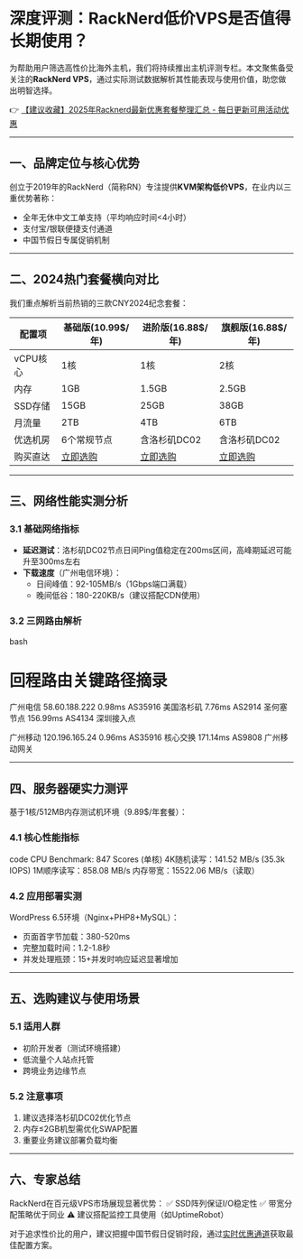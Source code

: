 # 深度评测：RackNerd低价VPS是否值得长期使用？

为帮助用户筛选高性价比海外主机，我们将持续推出主机评测专栏。本文聚焦备受关注的**RackNerd VPS**，通过实际测试数据解析其性能表现与使用价值，助您做出明智选择。

👉 [【建议收藏】2025年Racknerd最新优惠套餐整理汇总 - 每日更新可用活动优惠](https://bit.ly/Rack_Nerd)

---

## 一、品牌定位与核心优势
创立于2019年的RackNerd（简称RN）专注提供**KVM架构低价VPS**，在业内以三重优势著称：
- 全年无休中文工单支持（平均响应时间<4小时）
- 支付宝/银联便捷支付通道
- 中国节假日专属促销机制

---

## 二、2024热门套餐横向对比
我们重点解析当前热销的三款CNY2024纪念套餐：

| 配置项        | 基础版(10.99$/年) | 进阶版(16.88$/年) | 旗舰版(16.88$/年) |
|---------------|-------------------|-------------------|-------------------|
| vCPU核心      | 1核               | 1核               | 2核               |
| 内存          | 1GB               | 1.5GB             | 2.5GB             |
| SSD存储       | 15GB              | 25GB              | 38GB              |
| 月流量        | 2TB               | 4TB               | 6TB               |
| 优选机房      | 6个常规节点       | 含洛杉矶DC02      | 含洛杉矶DC02      |
| 购买直达      | [立即选购](https://bit.ly/Rack_Nerd) | [立即选购](https://bit.ly/Rack_Nerd) | [立即选购](https://bit.ly/Rack_Nerd) |

---

## 三、网络性能实测分析
### 3.1 基础网络指标
- **延迟测试**：洛杉矶DC02节点日间Ping值稳定在200ms区间，高峰期延迟可能升至300ms左右
- **下载速度**（广州电信环境）：
  - 日间峰值：92-105MB/s（1Gbps端口满载）
  - 晚间低谷：180-220KB/s（建议搭配CDN使用）

### 3.2 三网路由解析
bash
# 回程路由关键路径摘录
广州电信 58.60.188.222
0.98ms AS35916 美国洛杉矶
7.76ms AS2914 圣何塞节点
156.99ms AS4134 深圳接入点

广州移动 120.196.165.24 
0.96ms AS35916 核心交换
171.14ms AS9808 广州移动网关

---

## 四、服务器硬实力测评
基于1核/512MB内存测试机环境（9.89$/年套餐）：

### 4.1 核心性能指标
code
CPU Benchmark: 847 Scores (单核)
4K随机读写：141.52 MB/s (35.3k IOPS)
1M顺序读写：858.08 MB/s
内存带宽：15522.06 MB/s（读取）

### 4.2 应用部署实测
WordPress 6.5环境（Nginx+PHP8+MySQL）：
- 页面首字节加载：380-520ms
- 完整加载时间：1.2-1.8秒
- 并发处理瓶颈：15+并发时响应延迟显著增加

---

## 五、选购建议与使用场景
### 5.1 适用人群
- 初阶开发者（测试环境搭建）
- 低流量个人站点托管
- 跨境业务边缘节点

### 5.2 注意事项
1. 建议选择洛杉矶DC02优化节点
2. 内存≤2GB机型需优化SWAP配置
3. 重要业务建议部署负载均衡

---

## 六、专家总结
RackNerd在百元级VPS市场展现显著优势：
✅ SSD阵列保证I/O稳定性
✅ 带宽分配策略优于同业
⚠️ 建议搭配监控工具使用（如UptimeRobot）

对于追求性价比的用户，建议把握中国节假日促销时段，通过[实时优惠通道](https://bit.ly/Rack_Nerd)获取最佳配置方案。